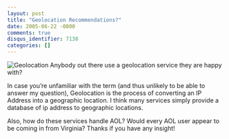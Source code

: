```yaml
---
layout: post
title: "Geolocation Recommendations?"
date: 2005-06-22 -0800
comments: true
disqus_identifier: 7138
categories: []
---
```

![Geolocation](http://haacked.com/images/geolocation.jpg) Anybody out
there use a geolocation service they are happy with?

In case you’re unfamiliar with the term (and thus unlikely to be able to
answer my question), Geolocation is the process of converting an IP
Address into a geographic location. I think many services simply provide
a database of ip address to geographic locations.

Also, how do these services handle AOL? Would every AOL user appear to
be coming in from Virginia? Thanks if you have any insight!

